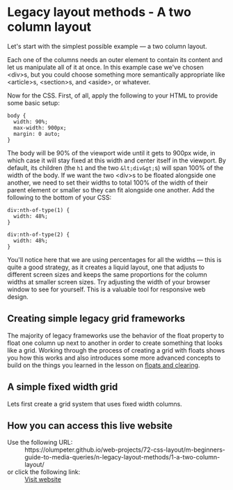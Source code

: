 # Legacy layout methods - A two column layout

Let's start with the simplest possible example — a two column layout. 

Each one of the columns needs an outer element to contain its content and let 
us manipulate all of it at once. In this example case we've chosen &lt;div&gt;s, 
but you could choose something more semantically appropriate like &lt;article&gt;s, 
&lt;section&gt;s, and &lt;aside&gt;, or whatever.

Now for the CSS. First, of all, apply the following to your HTML to provide 
some basic setup:

```
body {
  width: 90%;
  max-width: 900px;
  margin: 0 auto;
}      
```

The body will be 90% of the viewport wide until it gets to 900px wide, in which 
case it will stay fixed at this width and center itself in the viewport. By 
default, its children (the `h1` and the two `&lt;div&gt;`s) will span 100% of the 
width of the body. If we want the two &lt;div&gt;s to be floated alongside one 
another, we need to set their widths to total 100% of the width of their parent 
element or smaller so they can fit alongside one another. Add the following to 
the bottom of your CSS:

```
div:nth-of-type(1) {
  width: 48%;
}

div:nth-of-type(2) {
  width: 48%;
}
```

You'll notice here that we are using percentages for all the widths — this 
is quite a good strategy, as it creates a liquid layout, one that adjusts to 
different screen sizes and keeps the same proportions for the column widths at 
smaller screen sizes. Try adjusting the width of your browser window to see for 
yourself. This is a valuable tool for responsive web design.

## Creating simple legacy grid frameworks

The majority of legacy frameworks use the behavior of the float property to 
float one column up next to another in order to create something that looks 
like a grid. Working through the process of creating a grid with floats shows 
you how this works and also introduces some more advanced concepts to build on 
the things you learned in the lesson on [floats and clearing](https://developer.mozilla.org/en-US/docs/Learn/CSS/CSS_layout/Floats).

## A simple fixed width grid

Lets first create a grid system that uses fixed width columns.

## How you can access this live website

<dl>
  Use the following URL:
  <dd>
    https://olumpeter.github.io/web-projects/72-css-layout/m-beginners-guide-to-media-queries/n-legacy-layout-methods/1-a-two-column-layout/
  </dd>
  or click the following link:
  <dd>
    <a href="https://olumpeter.github.io/web-projects/72-css-layout/m-beginners-guide-to-media-queries/n-legacy-layout-methods/1-a-two-column-layout/">Visit website</a>
  </dd>
</dl>
